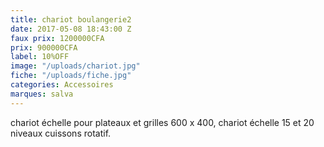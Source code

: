 ```yaml
---
title: chariot boulangerie2
date: 2017-05-08 18:43:00 Z
faux prix: 1200000CFA
prix: 900000CFA
label: 10%OFF
image: "/uploads/chariot.jpg"
fiche: "/uploads/fiche.jpg"
categories: Accessoires
marques: salva
---
```


chariot échelle pour plateaux et grilles 600 x 400, chariot échelle 15 et 20 niveaux cuissons rotatif.